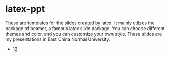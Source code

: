 # latex-ppt
These are templates for the slides created by latex. It mainly utilzes the package of beamer, a famous latex slide package.
You can choose different themes and color, and you can customize your own style. These slides are my presentations in East China Normal University. 

* [12](https://github.com/neal1991/latex-ppt/blob/master/graduation/graduation.pdf)